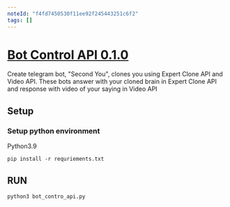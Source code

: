 ```yaml
---
noteId: "f4fd7450530f11ee92f245443251c6f2"
tags: []
---
```

# [Bot Control API 0.1.0](https://r2d2.mygpt.fi)

Create telegram bot, "Second You", clones you using Expert Clone API and Video API. These bots answer with your cloned brain in Expert Clone API and response with video of your saying in Video API

## Setup

### Setup python environment

Python3.9

```pip
pip install -r requriements.txt
```

## RUN

```python
python3 bot_contro_api.py
```
